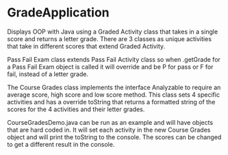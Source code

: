 # GradeApplication
Displays OOP with Java using a Graded Activity class that takes in a single score and returns a letter grade. 
There are 3 classes as unique activities that take in different scores that extend Graded Activity. 

Pass Fail Exam class extends Pass Fail Activity class so when .getGrade for a Pass Fail Exam object is called it will override and be P for pass or F for fail, instead of a letter grade.

The Course Grades class implements the interface Analyzable to require an average score, high score and low score method. This class sets 4 specific activities and has a override toString that returns a formatted string of the scores for the 4 activities and their letter grades.

CourseGradesDemo.java can be run as an example and will have objects that are hard coded in. It will set each activity in the new Course Grades object and will print the toString to the console. The scores can be changed to get a different result in the console.
